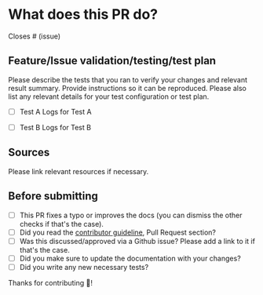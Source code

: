 # What does this PR do?

Closes # (issue)

## Feature/Issue validation/testing/test plan

Please describe the tests that you ran to verify your changes and relevant result summary. Provide instructions so it can be reproduced.
Please also list any relevant details for your test configuration or test plan.

- [ ] Test A
Logs for Test A

- [ ] Test B
Logs for Test B


## Sources

Please link relevant resources if necessary.


## Before submitting
- [ ] This PR fixes a typo or improves the docs (you can dismiss the other checks if that's the case).
- [ ] Did you read the [contributor guideline](https://github.com/meta-llama/llama-stack/blob/main/CONTRIBUTING.md),
      Pull Request section?
- [ ] Was this discussed/approved via a Github issue? Please add a link
      to it if that's the case.
- [ ] Did you make sure to update the documentation with your changes?
- [ ] Did you write any new necessary tests?

Thanks for contributing 🎉!
